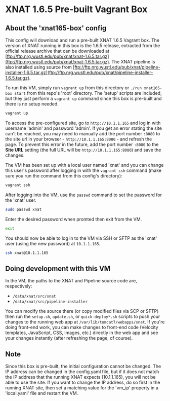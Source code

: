 XNAT 1.6.5 Pre-built Vagrant Box
================================

## About the 'xnat165-box' config

This config will download and run a pre-built XNAT 1.6.5 Vagrant box. The version of XNAT running in this box is
the 1.6.5 release, extracted from the official release archive that can be downloaded at
[ftp://ftp.nrg.wustl.edu/pub/xnat/xnat-1.6.5.tar.gz](ftp://ftp.nrg.wustl.edu/pub/xnat/xnat-1.6.5.tar.gz). The XNAT
pipeline is also installed using source from
[ftp://ftp.nrg.wustl.edu/pub/xnat/pipeline-installer-1.6.5.tar.gz](ftp://ftp.nrg.wustl.edu/pub/xnat/pipeline-installer-1.6.5.tar.gz).

To run this VM, simply run `vagrant up` from this directory or `./run xnat165-box start` from this repo's 'root'
directory. The 'setup' scripts are included, but they just perform a `vagrant up` command since this box is pre-built
and there is no setup needed.

```bash
vagrant up
```

To access the pre-configured site, go to `http://10.1.1.165` and log in with username 'admin' and password 'admin'.
If you get an error stating the site can't be reached, you may need to manually add the port number `:8080` to the
site url in your browser - `http://10.1.1.165:8080` - and refresh the page. To prevent this error in the future, add the
port number `:8080` to the **Site URL** setting (the full URL will be `http://10.1.1.165:8080`) and save the changes.

The VM has been set up with a local user named 'xnat' and you can change this user's password after logging in
with the `vagrant ssh` command (make sure you run the command from this config's directory):

```bash
vagrant ssh
```

After logging into the VM, use the `passwd` command to set the password for the 'xnat' user.

```bash
sudo passwd xnat
```

Enter the desired password when promted then exit from the VM.

```bash
exit
```

You should now be able to log in to the VM via SSH or SFTP as the 'xnat' user (using the new password) at `10.1.1.165`.

```bash
ssh xnat@10.1.1.165
```

## Doing development with this VM

In the VM, the paths to the XNAT and Pipeline source code are, respectively:

- `/data/xnat/src/xnat`
- `/data/xnat/src/pipeline-installer`


You can modify the source there (or copy modified files via SCP or SFTP) then run the `setup.sh`, `update.sh`, or
`quick-deploy*.sh` scripts to push your changes to the running web app at `/var/lib/tomcat7/webapps/xnat`. If you're
doing front-end work, you can make changes to front-end code (Velocity templates, JavaScript, CSS, images, etc.)
directly in the web app and see your changes instantly (after refreshing the page, of course).

## Note

Since this box is pre-built, the initial configuration cannot be changed. The IP address can be changed in the
config.yaml file, but if it does not match the IP address that the running XNAT expects (10.1.1.165), you will not be
able to use the site. If you want to change the IP address, do so first in the running XNAT site, then set a
matching value for the 'vm_ip' property in a 'local.yaml' file and restart the VM.